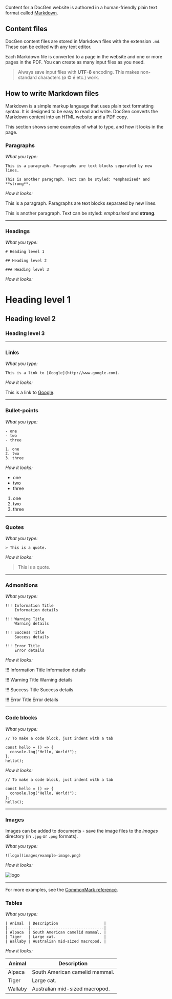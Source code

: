 ﻿Content for a DocGen website is authored in a human-friendly plain text format called
[Markdown](https://www.markdownguide.org/).

## Content files

DocGen content files are stored in Markdown files with the extension `.md`. These can be edited with any text editor.

Each Markdown file is converted to a page in the website and one or more pages in the PDF. You can create as many
input files as you need.

> Always save input files with **UTF-8** encoding. This makes non-standard characters (ø © é etc.) work.

## How to write Markdown files

Markdown is a simple markup language that uses plain text formatting syntax. It is designed to be easy to read and
write. DocGen converts the Markdown content into an HTML website and a PDF copy.

This section shows some examples of what to type, and how it looks in the page.

### Paragraphs

*What you type:*

    This is a paragraph. Paragraphs are text blocks separated by new lines.

    This is another paragraph. Text can be styled: *emphasised* and **strong**.

*How it looks:*

This is a paragraph. Paragraphs are text blocks separated by new lines.

This is another paragraph. Text can be styled: *emphasised* and **strong**.

---------------------

### Headings

*What you type:*

    # Heading level 1

    ## Heading level 2

    ### Heading level 3

*How it looks:*

# Heading level 1

## Heading level 2

### Heading level 3

---------------------

### Links

*What you type:*

    This is a link to [Google](http://www.google.com).

*How it looks:*

This is a link to [Google](http://www.google.com).

---------------------

### Bullet-points

*What you type:*

    - one
    - two
    - three

    1. one
    2. two
    3. three

*How it looks:*

- one
- two
- three

1. one
2. two
3. three

---------------------

### Quotes

*What you type:*

    > This is a quote.

*How it looks:*

> This is a quote.

---------------------

### Admonitions

*What you type:*

    !!! Information Title
        Information details

    !!! Warning Title
        Warning details

    !!! Success Title
        Success details

    !!! Error Title
        Error details

*How it looks:*

!!! Information Title
    Information details

!!! Warning Title
    Warning details

!!! Success Title
    Success details

!!! Error Title
    Error details

---------------------

### Code blocks

*What you type:*

    // To make a code block, just indent with a tab

    const hello = () => {
      console.log("Hello, World!");
    };
    hello();

*How it looks:*

    // To make a code block, just indent with a tab

    const hello = () => {
      console.log("Hello, World!");
    };
    hello();

---------------------

### Images

Images can be added to documents - save the image files to the *images* directory (in `.jpg` or `.png` formats).

*What you type:*

    ![logo](images/example-image.png)

*How it looks:*

![logo](images/example-image.png)

---------------------
For more examples, see the [CommonMark reference](commonmark.html).

### Tables

*What you type:*
    
    | Animal  | Description                    |
    |---------|--------------------------------|
    | Alpaca  | South American camelid mammal. |
    | Tiger   | Large cat.                     |
    | Wallaby | Australian mid-sized macropod. |

*How it looks:*

| Animal  | Description                    |
|---------|--------------------------------|
| Alpaca  | South American camelid mammal. |
| Tiger   | Large cat.                     |
| Wallaby | Australian mid-sized macropod. |
